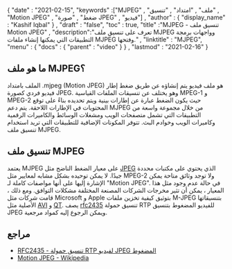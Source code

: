 {
  "date" : "2021-02-15",
  "keywords" :["MJPEG" , "ملف" , "امتداد" , "تنسيق" , "Motion JPEG" , "ضغط" , "صورة JPEG" , "فيديو"] ,
  "author" : {
    "display_name" : "Kashif Iqbal"
} ,
  "draft" : "false",
  "toc" : true,
  "title" :"MJPEG - تنسيق ملف Motion JPEG" ,
  "description":"تعرف على تنسيق ملف MJPEG وواجهات برمجة التطبيقات التي يمكنها إنشاء ملفات MJPEG وفتحها." ,
  "linktitle" : "MJPEG",
  "menu" : {
    "docs" : {
      "parent" : "video"
}
} ,
  "lastmod" : "2021-02-16"
}

## ما هو ملف MJPEG؟ ##

الملف بامتداد .mjpeg (Motion JPEG) هو ملف فيديو يتم إنشاؤه عن طريق ضغط إطار فيديو فردي كصورة JPEG. وهو يختلف عن تنسيقات الملفات القياسية MPEG-1 و MPEG-2 حيث يكون الضغط عبارة عن إطارات بينية ويتم تحديده بناءً على توقع المحتويات في الإطارات اللاحقة. يتم دعم MJPEG من خلال مجموعة واسعة من التطبيقات التي تشمل متصفحات الويب ومشغلات الوسائط والكاميرات الرقمية وكاميرات الويب وخوادم البث. تتوفر المكونات الإضافية للتطبيقات التي تريد استخدام تنسيق ملف MJPEG.

## تنسيق ملف MJPEG ##

يعتمد MJPEG على معيار الضغط الناضج مثل [JPEG](/ar/image/jpeg/) الذي يحتوي على مكتبات محددة جيدًا. لا يمكن توحيده بشكل مشابه لمعايير مثل MPEG-2 ولا توجد وثائق متاحة يمكن الإشارة إليها على أنها مواصفات كاملة لـ "Motion JPEG". في حالة عدم وجود مثل هذا المعيار ، يمكن أن تثير مخرجات الشركات المصنعة المختلفة مشكلات التوافق. ومع ذلك ، قامت شركات مثل Microsoft و Apple بتوثيق كيفية تخزين ملفات M-JPEG بتنسيقاتها الأصلية مثل [AVI](/ar/video/avi/) و [QT](/ar/video/qt/). يصف [rfc2435](https://tools.ietf.org/html/rfc2435) تنسيق حمولة RTP للفيديو المضغوط بتنسيق JPEG ويمكن الرجوع إليه كمواد مرجعية.

## مراجع ##

- [RFC2435 - تنسيق حمولة RTP لفيديو JPEG المضغوط](https://tools.ietf.org/html/rfc2435)
- [Motion JPEG - Wikipedia](https://en.wikipedia.org/wiki/Motion_JPEG)

